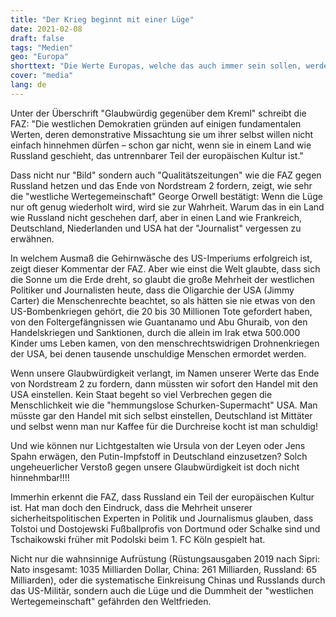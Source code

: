 ```yaml
---
title: "Der Krieg beginnt mit einer Lüge"
date: 2021-02-08
draft: false
tags: "Medien"
geo: "Europa"
shorttext: "Die Werte Europas, welche das auch immer sein sollen, werden vorgeschoben um zu hetzen und Wahrheiten zu verschweigen."
cover: "media"
lang: de
---
```


Unter der Überschrift "Glaubwürdig gegenüber dem Kreml" schreibt die FAZ: "Die westlichen Demokratien gründen auf einigen fundamentalen Werten, deren demonstrative Missachtung sie um ihrer selbst willen nicht einfach hinnehmen dürfen – schon gar nicht, wenn sie in einem Land wie Russland geschieht, das untrennbarer Teil der europäischen Kultur ist."

Dass nicht nur "Bild" sondern auch "Qualitätszeitungen" wie die FAZ gegen Russland hetzen und das Ende von Nordstream 2 fordern, zeigt, wie sehr die "westliche Wertegemeinschaft" George Orwell bestätigt: Wenn die Lüge nur oft genug wiederholt wird, wird sie zur Wahrheit. Warum das in ein Land wie Russland nicht geschehen darf, aber in einen Land wie Frankreich, Deutschland, Niederlanden und USA hat der "Journalist" vergessen zu erwähnen.

In welchem Ausmaß die Gehirnwäsche des US-Imperiums erfolgreich ist, zeigt dieser Kommentar der FAZ. Aber wie einst die Welt glaubte, dass sich die Sonne um die Erde dreht, so glaubt die große Mehrheit der westlichen Politiker und Journalisten heute, dass die Oligarchie der USA (Jimmy Carter) die Menschenrechte beachtet, so als hätten sie nie etwas von den US-Bombenkriegen gehört, die 20 bis 30 Millionen Tote gefordert haben, von den Foltergefängnissen wie Guantanamo und Abu Ghuraib, von den Handelskriegen und Sanktionen, durch die allein im Irak etwa 500.000 Kinder ums Leben kamen, von den menschrechtswidrigen Drohnenkriegen der USA, bei denen tausende unschuldige Menschen ermordet werden.

Wenn unsere Glaubwürdigkeit verlangt, im Namen unserer Werte das Ende von Nordstream 2 zu fordern, dann müssten wir sofort den Handel mit den USA einstellen. Kein Staat begeht so viel Verbrechen gegen die Menschlichkeit wie die "hemmungslose Schurken-Supermacht" USA. Man müsste gar den Handel mit sich selbst einstellen, Deutschland ist Mittäter und selbst wenn man nur Kaffee für die Durchreise kocht ist man schuldig!

Und wie können nur Lichtgestalten wie Ursula von der Leyen oder Jens Spahn erwägen, den Putin-Impfstoff in Deutschland einzusetzen? Solch ungeheuerlicher Verstoß gegen unsere Glaubwürdigkeit ist doch nicht hinnehmbar!!!!

Immerhin erkennt die FAZ, dass Russland ein Teil der europäischen Kultur ist. Hat man doch den Eindruck, dass die Mehrheit unserer sicherheitspolitischen Experten in Politik und Journalismus glauben, dass Tolstoi und Dostojewski Fußballprofis von Dortmund oder Schalke sind und Tschaikowski früher mit Podolski beim 1. FC Köln gespielt hat.

Nicht nur die wahnsinnige Aufrüstung (Rüstungsausgaben 2019 nach Sipri: Nato insgesamt: 1035 Milliarden Dollar, China: 261 Milliarden, Russland: 65 Milliarden), oder die systematische Einkreisung Chinas und Russlands durch das US-Militär, sondern auch die Lüge und die Dummheit der "westlichen Wertegemeinschaft" gefährden den Weltfrieden.
